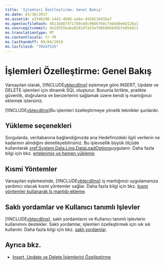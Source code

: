 ```yaml
---
title: 'İşlemleri Özelleştirme: Genel Bakış'
ms.date: 03/30/2017
ms.assetid: a3546296-1443-4b88-aa6e-d41011041ba7
ms.openlocfilehash: 48116887471709c60c9666f68c7ebdd0e6d128a1
ms.sourcegitcommit: 4e2d355baba82814fa53efd6b8bbb45bfe054d11
ms.translationtype: MT
ms.contentlocale: tr-TR
ms.lasthandoff: 09/04/2019
ms.locfileid: "70247525"
---
```

# <a name="customizing-operations-overview"></a>İşlemleri Özelleştirme: Genel Bakış
Varsayılan olarak, [!INCLUDE[vbtecdlinq](../../../../../../includes/vbtecdlinq-md.md)] eşlemeye göre INSERT, Update ve DELETE işlemleri için dinamik SQL oluşturur. Bununla birlikte, pratikte güvenlik, doğrulama ve benzerlerini sağlamak üzere kendi iş mantığınızı eklemek istersiniz.  
  
 [!INCLUDE[vbtecdlinq](../../../../../../includes/vbtecdlinq-md.md)]Bu işlemleri özelleştirmeye yönelik teknikler şunlardır.  
  
## <a name="loading-options"></a>Yükleme seçenekleri  
 Sorgularda, veritabanına bağlandığınızda ana Hedefinizdeki ilgili verilerin ne kadarının alındığını denetleyebilirsiniz. Bu işlevsellik büyük ölçüde kullanılarak <xref:System.Data.Linq.DataLoadOptions>uygulanır. Daha fazla bilgi için bkz. [ertelenmiş ve hemen yükleme](deferred-versus-immediate-loading.md).  
  
## <a name="partial-methods"></a>Kısmi Yöntemler  
 Varsayılan eşlemesinde, [!INCLUDE[vbtecdlinq](../../../../../../includes/vbtecdlinq-md.md)] iş mantığınızı uygulamanıza yardımcı olacak kısmi yöntemler sağlar. Daha fazla bilgi için bkz. [kısmi yöntemler kullanarak Iş mantığı ekleme](adding-business-logic-by-using-partial-methods.md).  
  
## <a name="stored-procedures-and-user-defined-functions"></a>Saklı yordamlar ve Kullanıcı tanımlı Işlevler  
 [!INCLUDE[vbtecdlinq](../../../../../../includes/vbtecdlinq-md.md)], saklı yordamların ve Kullanıcı tanımlı işlevlerin kullanımını destekler. Saklı yordamlar, işlemleri özelleştirmek için sık sık kullanılır. Daha fazla bilgi için bkz. [saklı yordamlar](stored-procedures.md).  
  
## <a name="see-also"></a>Ayrıca bkz.

- [Insert, Update ve Delete İşlemlerini Özelleştirme](customizing-insert-update-and-delete-operations.md)

